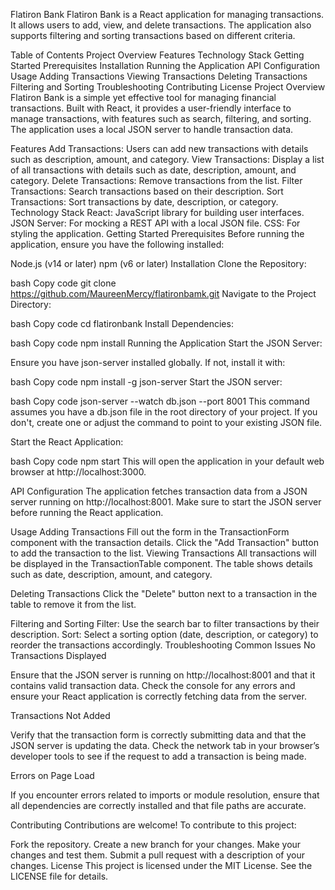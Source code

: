 Flatiron Bank
Flatiron Bank is a React application for managing transactions. It allows users to add, view, and delete transactions. The application also supports filtering and sorting transactions based on different criteria.

Table of Contents
Project Overview
Features
Technology Stack
Getting Started
Prerequisites
Installation
Running the Application
API Configuration
Usage
Adding Transactions
Viewing Transactions
Deleting Transactions
Filtering and Sorting
Troubleshooting
Contributing
License
Project Overview
Flatiron Bank is a simple yet effective tool for managing financial transactions. Built with React, it provides a user-friendly interface to manage transactions, with features such as search, filtering, and sorting. The application uses a local JSON server to handle transaction data.

Features
Add Transactions: Users can add new transactions with details such as description, amount, and category.
View Transactions: Display a list of all transactions with details such as date, description, amount, and category.
Delete Transactions: Remove transactions from the list.
Filter Transactions: Search transactions based on their description.
Sort Transactions: Sort transactions by date, description, or category.
Technology Stack
React: JavaScript library for building user interfaces.
JSON Server: For mocking a REST API with a local JSON file.
CSS: For styling the application.
Getting Started
Prerequisites
Before running the application, ensure you have the following installed:

Node.js (v14 or later)
npm (v6 or later)
Installation
Clone the Repository:

bash
Copy code
git clone https://github.com/MaureenMercy/flatironbamk.git
Navigate to the Project Directory:

bash
Copy code
cd flatironbank
Install Dependencies:

bash
Copy code
npm install
Running the Application
Start the JSON Server:

Ensure you have json-server installed globally. If not, install it with:

bash
Copy code
npm install -g json-server
Start the JSON server:

bash
Copy code
json-server --watch db.json --port 8001
This command assumes you have a db.json file in the root directory of your project. If you don't, create one or adjust the command to point to your existing JSON file.

Start the React Application:

bash
Copy code
npm start
This will open the application in your default web browser at http://localhost:3000.

API Configuration
The application fetches transaction data from a JSON server running on http://localhost:8001. Make sure to start the JSON server before running the React application.

Usage
Adding Transactions
Fill out the form in the TransactionForm component with the transaction details.
Click the "Add Transaction" button to add the transaction to the list.
Viewing Transactions
All transactions will be displayed in the TransactionTable component. The table shows details such as date, description, amount, and category.

Deleting Transactions
Click the "Delete" button next to a transaction in the table to remove it from the list.

Filtering and Sorting
Filter: Use the search bar to filter transactions by their description.
Sort: Select a sorting option (date, description, or category) to reorder the transactions accordingly.
Troubleshooting
Common Issues
No Transactions Displayed

Ensure that the JSON server is running on http://localhost:8001 and that it contains valid transaction data. Check the console for any errors and ensure your React application is correctly fetching data from the server.

Transactions Not Added

Verify that the transaction form is correctly submitting data and that the JSON server is updating the data. Check the network tab in your browser’s developer tools to see if the request to add a transaction is being made.

Errors on Page Load

If you encounter errors related to imports or module resolution, ensure that all dependencies are correctly installed and that file paths are accurate.

Contributing
Contributions are welcome! To contribute to this project:

Fork the repository.
Create a new branch for your changes.
Make your changes and test them.
Submit a pull request with a description of your changes.
License
This project is licensed under the MIT License. See the LICENSE file for details.